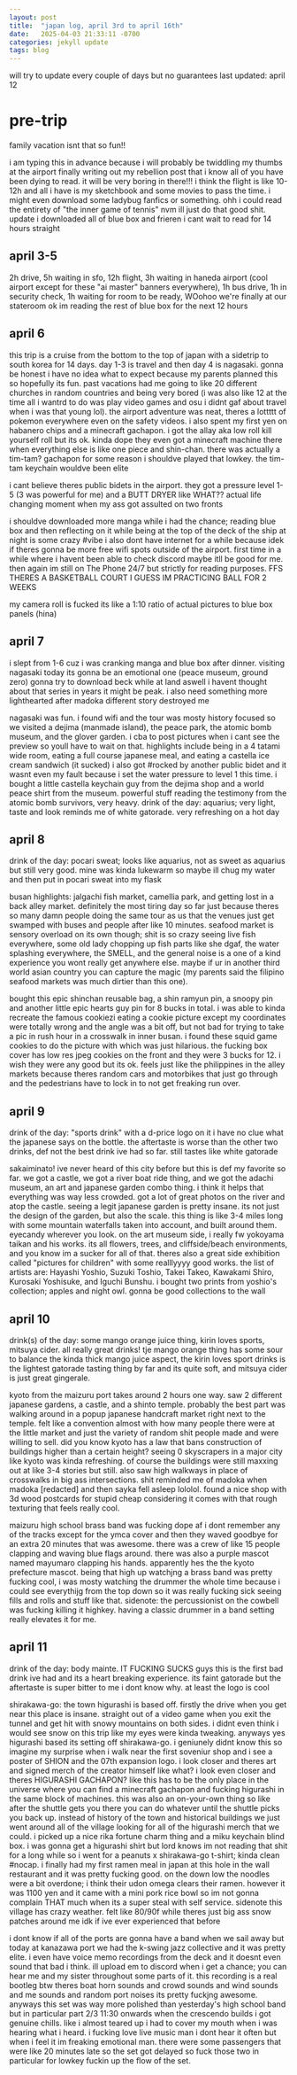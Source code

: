```yaml
---
layout: post
title:  "japan log, april 3rd to april 16th"
date:   2025-04-03 21:33:11 -0700
categories: jekyll update
tags: blog
---
```

will try to update every couple of days but no guarantees
last updated: april 12

# pre-trip
family vacation isnt that so fun!!

i am typing this in advance because i will probably be twiddling my thumbs at the airport finally writing out my rebellion post that i know all of you have been dying to read. it will be very boring in there!!! i think the flight is like 10-12h and all i have is my sketchbook and some movies to pass the time. i might even download some ladybug fanfics or something. ohh i could read the entirety of "the inner game of tennis" nvm ill just do that good shit. update i downloaded all of blue box and frieren i cant wait to read for 14 hours straight 

## april 3-5 
2h drive, 5h waiting in sfo, 12h flight, 3h waiting in haneda airport (cool airport except for these "ai master" banners everywhere), 1h bus drive, 1h in security check, 1h waiting for room to be ready, WOohoo we're finally at our stateroom ok im reading the rest of blue box for the next 12 hours 

## april 6
this trip is a cruise from the bottom to the top of japan with a sidetrip to south korea for 14 days. day 1-3 is travel and then day 4 is nagasaki. gonna be honest i have no idea what to expect because my parents planned this so hopefully its fun. past vacations had me going to like 20 different churches in random countries and being very bored (i was also like 12 at the time all i wantrd to do was play video games and osu i didnt gaf about travel when i was that young lol). the airport adventure was neat, theres a lottttt of pokemon everywhere even on the safety videos. i also spent my first yen on habanero chips and a minecraft gachapon. i got the allay aka low roll kill yourself roll but its ok. kinda dope they even got a minecraft machine there when everything else is like one piece and shin-chan. there was actually a tim-tam? gachapon for some reason i shouldve played that lowkey. the tim-tam keychain wouldve been elite

i cant believe theres public bidets in the airport. they got a pressure level 1-5 (3 was powerful for me) and a BUTT DRYER like WHAT?? actual life changing moment when my ass got assulted on two fronts

i shouldve downloaded more manga while i had the chance; reading blue box and then reflecting on it while being at the top of the deck of the ship at night is some crazy #vibe
i also dont have internet for a while because idek if theres gonna be more free wifi spots outside of the airport. first time in a while where i havent been able to check discord maybe itll be good for me. then again im still on The Phone 24/7 but strictly for reading purposes. FFS THERES A BASKETBALL COURT I GUESS IM PRACTICING BALL FOR 2 WEEKS

my camera roll is fucked its like a 1:10 ratio of actual pictures to blue box panels (hina)

## april 7
i slept from 1-6 cuz i was cranking manga and blue box after dinner. visiting nagasaki today its gonna be an emotional one (peace museum, ground zero) gonna try to download beck while at land aswell i havent thought about that series in years it might be peak. i also need something more lighthearted after madoka different story destroyed me

nagasaki was fun. i found wifi and the tour was mosty history focused so we visited a dejima (manmade island), the peace park, the atomic bomb museum, and the glover garden. i cba to post pictures when i cant see the preview so youll have to wait on that. highlights include being in a 4 tatami wide room, eating a full course japanese meal, and eating a castella ice cream sandwich (it sucked) i also got #rocked by another public bidet and it wasnt even my fault because i set the water pressure to level 1 this time. i bought a little castella keychain guy from the dejima shop and a world peace shirt from the museum. powerful stuff reading the testimony from the atomic bomb survivors, very heavy. 
drink of the day: aquarius; very light, taste and look reminds me of white gatorade. very refreshing on a hot day

## april 8
drink of the day: pocari sweat; looks like aquarius, not as sweet as aquarius but still very good. mine was kinda lukewarm so maybe ill chug my water and then put in pocari sweat into my flask

busan highlights: jalgachi fish market, camellia park, and getting lost in a back alley market. definitely the most tiring day so far just because theres so many damn people doing the same tour as us that the venues just get swamped with buses and people after like 10 minutes. seafood market is sensory overload on its own though; shit is so crazy seeing live fish everywhere, some old lady chopping up fish parts like she dgaf, the water splashing everywhere, the SMELL, and the general noise is a one of a kind experience you wont really get anywhere else. maybe if ur in another third world asian country you can capture the magic (my parents said the filipino seafood markets was much dirtier than this one). 

bought this epic shinchan reusable bag, a shin ramyun pin, a snoopy pin and another little epic hearts guy pin for 8 bucks in total. i was able to kinda recreate the famous cookiezi eating a cookie picture except my coordinates were totally wrong and the angle was a bit off, but not bad for trying to take a pic in rush hour in a crosswalk in inner busan. i found these squid game cookies to do the picture with which was just hilarious. the fucking box cover has low res jpeg cookies on the front and they were 3 bucks for 12. i wish they were any good but its ok. feels just like the philippines in the alley markets because theres random cars and motorbikes that just go through and the pedestrians have to lock in to not get freaking run over. 

## april 9
drink of the day: "sports drink" with a d-price logo on it i have no clue what the japanese says on the bottle. the aftertaste is worse than the other two drinks, def not the best drink ive had so far. still tastes like white gatorade

sakaiminato! ive never heard of this city before but this is def my favorite so far. we got a castle, we got a river boat ride thing, and we got the adachi museum, an art and japanese garden combo thing. i think it helps that everything was way less crowded. got a lot of great photos on the river and atop the castle. seeing a legit japanese garden is pretty insane. its not just the design of the garden, but also the scale. this thing is like 3-4 miles long with some mountain waterfalls taken into account, and built around them. eyecandy wherever you look. on the art museum side, i really fw yokoyama taikan and his works. its all flowers, trees, and cliffside/beach environments, and you know im a sucker for all of that. theres also a great side exhibition called "pictures for children" with some realllyyyy good works. the list of artists are: Hayashi Yoshio, Suzuki Toshio, Takei Takeo, Kawakami Shiro, Kurosaki Yoshisuke, and Iguchi Bunshu. i bought two prints from yoshio's collection; apples and night owl. gonna be good collections to the wall

## april 10
drink(s) of the day: some mango orange juice thing, kirin loves sports, mitsuya cider. all really great drinks! tje mango orange thing has some sour to balance the kinda thick mango juice aspect, the kirin loves sport drinks is the lightest gatorade tasting thing by far and its quite soft, and mitsuya cider is just great gingerale.

kyoto from the maizuru port takes around 2 hours one way. saw 2 different japanese gardens, a castle, and a shinto temple. probably the best part was walking around in a popup japanese handcraft market right next to the temple. felt like a convention almost with how many people there were at the little market and just the variety of random shit people made and were willing to sell. did you know kyoto has a law that bans construction of buildings higher than a certain height? seeing 0 skyscrapers in a major city like kyoto was kinda refreshing. of course the buildings were still maxxing out at like 3-4 stories but still. also saw high walkways in place of crosswalks in big ass intersections. shit reminded me of madoka when madoka [redacted] and then sayka fell asleep lololol. found a nice shop with 3d wood postcards for stupid cheap considering it comes with that rough texturing that feels really cool. 

maizuru high school brass band was fucking dope af i dont remember any of the tracks except for the ymca cover and then they waved goodbye for an extra 20 minutes that was awesome. there was a crew of like 15 people clapping and waving blue flags around. there was also a purple mascot named mayumaro clapping his hands. apparently hes the the kyoto prefecture mascot. being that high up watchjng a brass band was pretty fucking cool, i was mosty watching the drummer the whole time because i could see everythijg from the top down so it was really fucking sick seeing fills and rolls and stuff like that. sidenote: the percussionist on the cowbell was fucking killing it highkey. having a classic drummer in a band setting really elevates it for me. 

## april 11
drink of the day: body mainte. IT FUCKING SUCKS guys this is the first bad drink ive had and its a heart breaking experience. its faint gatorade but the aftertaste is super bitter to me i dont know why. at least the logo is cool

shirakawa-go: the town higurashi is based off. firstly the drive when you get near this place is insane. straight out of a video game when you exit the tunnel and get hit with snowy mountains on both sides. i didnt even think i would see snow on this trip like my eyes were kinda tweaking. anyways yes higurashi based its setting off shirakawa-go. i geniunely didnt know this so imagine my surprise when i walk near the first soveniur shop and i see a poster of SHION and the 07th expansion logo. i look closer and theres art and signed merch of the creator himself like what? i look even closer and theres HIGURASHI GACHAPON? like this has to be the only place in the universe where you can find a minecraft gachapon and fucking higurashi in the same block of machines. this was also an on-your-own thing so like after the shuttle gets you there you can do whatever until the shuttle picks you back up. instead of history of the town and historical buildings we just went around all of the village looking for all of the higurashi merch that we could. i picked up a nice rika fortune charm thing and a miku keychain blind box. i was gonna get a higurashi shirt but lord knows im not reading that shit for a long while so i went for a peanuts x shirakawa-go t-shirt; kinda clean #nocap. i finally had my first ramen meal in japan at this hole in the wall restaurant and it was pretty fucking good. on the down low the noodles were a bit overdone; i think their udon omega clears their ramen. however it was 1100 yen and it came with a mini pork rice bowl so im not gonna complain THAT much when its a super steal with self service. sidenote this village has crazy weather. felt like 80/90f while theres just big ass snow patches around me idk if ive ever experienced that before

i dont know if all of the ports are gonna have a band when we sail away but today at kanazawa port we had the k-swing jazz collective and it was pretty elite. i even have voice memo recordings from the deck and it doesnt even sound that bad i think. ill upload  em to discord when i get a chance; you can hear me and my sister throughout some parts of it. this recording is a real bootleg btw theres boat horn sounds and crowd sounds and wind sounds and me sounds and random port noises its pretty fuckjng awesome. anyways this set was way more polished than yesterday's high school band but in particular part 2/3 11:30 onwards when the crescendo builds i got genuine chills. like i almost teared up i had to cover my mouth when i was hearing what i heard. i fucking love live music man i dont hear it often but when i feel it im freaking emotional man. there were some passengers that were like 20 minutes late so the set got delayed so fuck those two in particular for lowkey fuckin up the flow of the set. 
